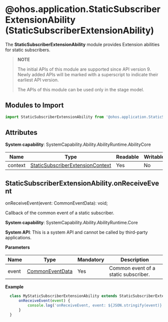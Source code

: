 # @ohos.application.StaticSubscriberExtensionAbility (StaticSubscriberExtensionAbility)

The **StaticSubscriberExtensionAbility** module provides Extension abilities for static subscribers.

> **NOTE**
>
> The initial APIs of this module are supported since API version 9. Newly added APIs will be marked with a superscript to indicate their earliest API version. 
>
> The APIs of this module can be used only in the stage model.
## Modules to Import

```ts
import StaticSubscriberExtensionAbility from '@ohos.application.StaticSubscriberExtensionAbility';
```

## Attributes

**System capability**: SystemCapability.Ability.AbilityRuntime.AbilityCore

| Name   | Type                                                        | Readable| Writable| Description    |
| ------- | ------------------------------------------------------------ | ---- | ---- | -------- |
| context | [StaticSubscriberExtensionContext](js-apis-application-StaticSubscriberExtensionContext.md) | Yes  | No  | Context.|

## StaticSubscriberExtensionAbility.onReceiveEvent

onReceiveEvent(event: CommonEventData): void;

Callback of the common event of a static subscriber.

**System capability**: SystemCapability.Ability.AbilityRuntime.Core

**System API**: This is a system API and cannot be called by third-party applications.

**Parameters**

| Name| Type| Mandatory| Description|
| -------- | -------- | -------- | -------- |
| event | [CommonEventData](js-apis-commonEventManager.md#commoneventdata) | Yes| Common event of a static subscriber.|

**Example**
  ```ts
    class MyStaticSubscriberExtensionAbility extends StaticSubscriberExtensionAbility {
        onReceiveEvent(event) {
            console.log('onReceiveEvent, event: ${JSON.stringify(event)}');
        }
    }
  ```
